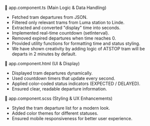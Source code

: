 🔹 app.component.ts (Main Logic & Data Handling)

- Fetched tram departures from JSON.
- Filtered only relevant trams from Luma station to Linde.
- Extracted and converted "display" time into seconds.
- Implemented real-time countdown (setInterval).
- Removed expired departures when time reaches 0.
- Provided utility functions for formatting time and status styling.
- We have shown creativity by adding logic of ATSTOP tram will be departs in 2 minutes by default.

🔹 app.component.html (UI & Display)
- Displayed tram departures dynamically.
- Used countdown timers that update every second.
- Applied color-coded status indicators (EXPECTED / DELAYED).
- Ensured clear, readable departure information.

🔹 app.component.scss (Styling & UX Enhancements)
- Styled the tram departure list for a modern look.
- Added color themes for different statuses.
- Ensured mobile responsiveness for better user experience.